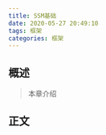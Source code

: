 ```yaml
---
title: SSM基础
date: 2020-05-27 20:49:10
tags: 框架
categories: 框架
---
```


## 概述

> 本章介绍

<!--more-->

## 正文